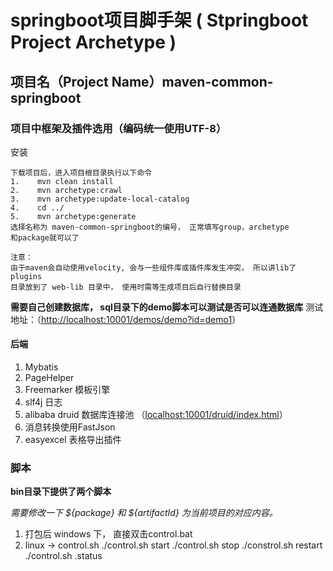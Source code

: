 # springboot项目脚手架 ( Stpringboot Project Archetype )
## 项目名（Project Name）maven-common-springboot
### 项目中框架及插件选用（编码统一使用UTF-8）
   安装
   
    下载项目后，进入项目根目录执行以下命令 
    1.    mvn clean install
    2.    mvn archetype:crawl
    3.    mvn archetype:update-local-catalog 
    4.    cd ../  
    5.    mvn archetype:generate
    选择名称为 maven-common-springboot的编号， 正常填写group，archetype
    和package就可以了
    
    注意：
    由于maven会自动使用velocity, 会与一些组件库或插件库发生冲突， 所以讲lib了plugins
    目录放到了 web-lib 目录中， 使用时需等生成项目后自行替换目录

**需要自己创建数据库， sql目录下的demo脚本可以测试是否可以连通数据库**
测试地址：（[http://localhost:10001/demos/demo?id=demo1](http://localhost:10001/demos/demo?id=demo1)）
#### 后端
1.  Mybatis
2.  PageHelper
3.  Freemarker 模板引擎
4.  slf4j 日志
5.  alibaba druid 数据库连接池 （[localhost:10001/druid/index.html](localhost:10001/druid/index.html)）
6.  消息转换使用FastJson
7.  easyexcel 表格导出插件
### 脚本
**bin目录下提供了两个脚本**

*需要修改一下 ${package} 和 ${artifactId} 为当前项目的对应内容。*
1.  打包后 windows  下， 
直接双击control.bat
2.  linux -> control.sh
./control.sh start
./control.sh stop
./constrol.sh restart
./control.sh .status
